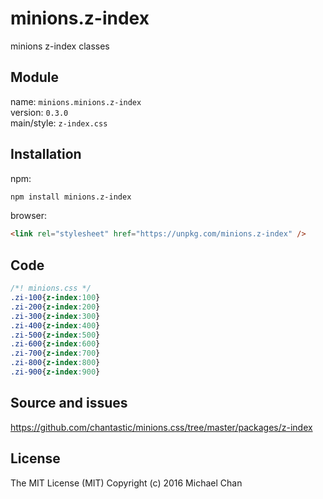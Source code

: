 # minions.z-index
minions z-index classes

## Module
name: `minions.minions.z-index`  
version: `0.3.0`  
main/style: `z-index.css`  

## Installation
npm:
```bash
npm install minions.z-index
```

browser:
```html
<link rel="stylesheet" href="https://unpkg.com/minions.z-index" />
```

## Code
```css
/*! minions.css */
.zi-100{z-index:100}
.zi-200{z-index:200}
.zi-300{z-index:300}
.zi-400{z-index:400}
.zi-500{z-index:500}
.zi-600{z-index:600}
.zi-700{z-index:700}
.zi-800{z-index:800}
.zi-900{z-index:900}

```

## Source and issues

https://github.com/chantastic/minions.css/tree/master/packages/z-index

## License

The MIT License (MIT)
Copyright (c) 2016 Michael Chan
